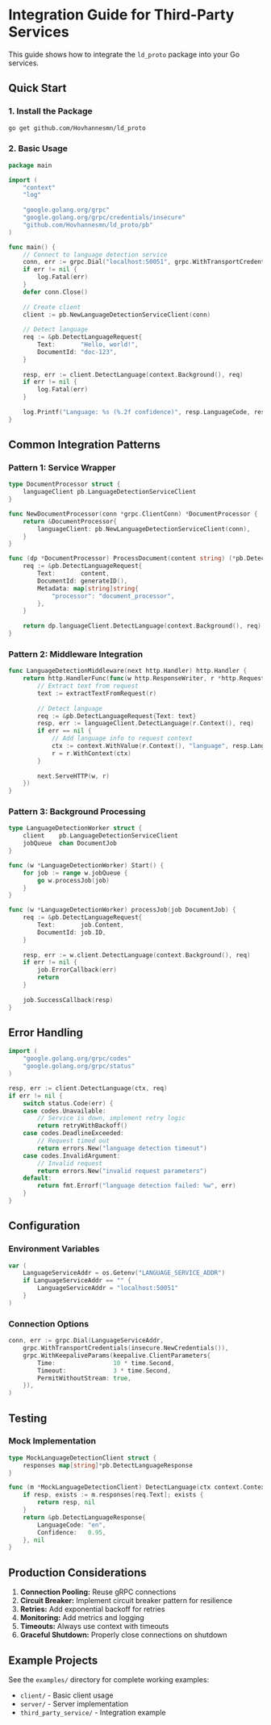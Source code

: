# Integration Guide for Third-Party Services

This guide shows how to integrate the `ld_proto` package into your Go services.

## Quick Start

### 1. Install the Package

```bash
go get github.com/Hovhannesmn/ld_proto
```

### 2. Basic Usage

```go
package main

import (
    "context"
    "log"
    
    "google.golang.org/grpc"
    "google.golang.org/grpc/credentials/insecure"
    "github.com/Hovhannesmn/ld_proto/pb"
)

func main() {
    // Connect to language detection service
    conn, err := grpc.Dial("localhost:50051", grpc.WithTransportCredentials(insecure.NewCredentials()))
    if err != nil {
        log.Fatal(err)
    }
    defer conn.Close()
    
    // Create client
    client := pb.NewLanguageDetectionServiceClient(conn)
    
    // Detect language
    req := &pb.DetectLanguageRequest{
        Text:       "Hello, world!",
        DocumentId: "doc-123",
    }
    
    resp, err := client.DetectLanguage(context.Background(), req)
    if err != nil {
        log.Fatal(err)
    }
    
    log.Printf("Language: %s (%.2f confidence)", resp.LanguageCode, resp.Confidence)
}
```

## Common Integration Patterns

### Pattern 1: Service Wrapper

```go
type DocumentProcessor struct {
    languageClient pb.LanguageDetectionServiceClient
}

func NewDocumentProcessor(conn *grpc.ClientConn) *DocumentProcessor {
    return &DocumentProcessor{
        languageClient: pb.NewLanguageDetectionServiceClient(conn),
    }
}

func (dp *DocumentProcessor) ProcessDocument(content string) (*pb.DetectLanguageResponse, error) {
    req := &pb.DetectLanguageRequest{
        Text:       content,
        DocumentId: generateID(),
        Metadata: map[string]string{
            "processor": "document_processor",
        },
    }
    
    return dp.languageClient.DetectLanguage(context.Background(), req)
}
```

### Pattern 2: Middleware Integration

```go
func LanguageDetectionMiddleware(next http.Handler) http.Handler {
    return http.HandlerFunc(func(w http.ResponseWriter, r *http.Request) {
        // Extract text from request
        text := extractTextFromRequest(r)
        
        // Detect language
        req := &pb.DetectLanguageRequest{Text: text}
        resp, err := languageClient.DetectLanguage(r.Context(), req)
        if err == nil {
            // Add language info to request context
            ctx := context.WithValue(r.Context(), "language", resp.LanguageCode)
            r = r.WithContext(ctx)
        }
        
        next.ServeHTTP(w, r)
    })
}
```

### Pattern 3: Background Processing

```go
type LanguageDetectionWorker struct {
    client    pb.LanguageDetectionServiceClient
    jobQueue  chan DocumentJob
}

func (w *LanguageDetectionWorker) Start() {
    for job := range w.jobQueue {
        go w.processJob(job)
    }
}

func (w *LanguageDetectionWorker) processJob(job DocumentJob) {
    req := &pb.DetectLanguageRequest{
        Text:       job.Content,
        DocumentId: job.ID,
    }
    
    resp, err := w.client.DetectLanguage(context.Background(), req)
    if err != nil {
        job.ErrorCallback(err)
        return
    }
    
    job.SuccessCallback(resp)
}
```

## Error Handling

```go
import (
    "google.golang.org/grpc/codes"
    "google.golang.org/grpc/status"
)

resp, err := client.DetectLanguage(ctx, req)
if err != nil {
    switch status.Code(err) {
    case codes.Unavailable:
        // Service is down, implement retry logic
        return retryWithBackoff()
    case codes.DeadlineExceeded:
        // Request timed out
        return errors.New("language detection timeout")
    case codes.InvalidArgument:
        // Invalid request
        return errors.New("invalid request parameters")
    default:
        return fmt.Errorf("language detection failed: %w", err)
    }
}
```

## Configuration

### Environment Variables

```go
var (
    LanguageServiceAddr = os.Getenv("LANGUAGE_SERVICE_ADDR")
    if LanguageServiceAddr == "" {
        LanguageServiceAddr = "localhost:50051"
    }
)
```

### Connection Options

```go
conn, err := grpc.Dial(LanguageServiceAddr,
    grpc.WithTransportCredentials(insecure.NewCredentials()),
    grpc.WithKeepaliveParams(keepalive.ClientParameters{
        Time:                10 * time.Second,
        Timeout:             3 * time.Second,
        PermitWithoutStream: true,
    }),
)
```

## Testing

### Mock Implementation

```go
type MockLanguageDetectionClient struct {
    responses map[string]*pb.DetectLanguageResponse
}

func (m *MockLanguageDetectionClient) DetectLanguage(ctx context.Context, req *pb.DetectLanguageRequest, opts ...grpc.CallOption) (*pb.DetectLanguageResponse, error) {
    if resp, exists := m.responses[req.Text]; exists {
        return resp, nil
    }
    return &pb.DetectLanguageResponse{
        LanguageCode: "en",
        Confidence:   0.95,
    }, nil
}
```

## Production Considerations

1. **Connection Pooling:** Reuse gRPC connections
2. **Circuit Breaker:** Implement circuit breaker pattern for resilience
3. **Retries:** Add exponential backoff for retries
4. **Monitoring:** Add metrics and logging
5. **Timeouts:** Always use context with timeouts
6. **Graceful Shutdown:** Properly close connections on shutdown

## Example Projects

See the `examples/` directory for complete working examples:
- `client/` - Basic client usage
- `server/` - Server implementation
- `third_party_service/` - Integration example
